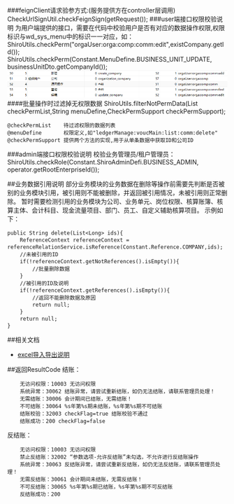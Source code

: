 ###feignClient请求验参方式:(服务提供方在controller层调用)
CheckUrlSignUtil.checkFeignSign(getRequest()); 
###user端接口权限校验说明
为用户端提供的接口，需要在代码中校验用户是否有对应的数据操作权限,权限标识与wd_sys_menu中的标识一一对应，如：  
ShiroUtils.checkPerm("orgaUser:orga:comp:comm:edit",existCompany.getId());  
ShiroUtils.checkPerm(Constant.MenuDefine.BUSINESS_UNIT_UPDATE, businessUnitDto.getCompanyId());
![avatar](用户端鉴权说明1.png)
####批量操作时过滤掉无权限数据
ShiroUtils.filterNotPermData(List<T> checkPermList,String menuDefine,CheckPermSupport<T> checkPermSupport);
```
@checkPermList    待过滤权限的数据列表
@menuDefine       权限定义,如"ledgerManage:voucMain:list:comm:delete"
@checkPermSupport 提供两个方法的实现,用于从单条数据中获取ID和公司ID
```

###admin端接口权限校验说明
校验业务管理员/租户管理员：  
ShiroUtils.checkRole(Constant.ShiroAdminDefi.BUSINESS_ADMIN, operator.getRootEnterpriseId());

##业务数据引用说明
部分业务模块的业务数据在删除等操作前需要先判断是否被别的业务模块引用，被引用则不能被删除，并返回被引用情况，未被引用则正常删除。
暂时需要检测引用的业务模块为公司、业务单元、岗位权限、核算账簿、核算主体、会计科目、现金流量项目、部门、员工、自定义辅助核算项目。
示例如下：
```
public String delete(List<Long> ids){
    ReferenceContext referenceContext = referenceRelationService.isReference(Constant.Reference.COMPANY,ids);
    //未被引用的ID
    if(!referenceContext.getNotReferences().isEmpty()){
        //批量删除数据
    }
    //被引用的ID及说明
    if(!referenceContext.getReferences().isEmpty()){
        //返回不能删除数据及原因
        return null;
    }
    return null;
}
```

##相关文档
* [excel导入导出说明](/mdImg/EXCEL.md)

##返回ResultCode
结账：  
```
    无访问权限：10003 无访问权限
    系统异常：30062 结账异常，请尝试重新结账，如仍无法结账，请联系管理员处理！
    无需结账：30006 会计期间已结账，无需结账！
    不可结账：30064 %s年第%s期未结账，%s年第%s期不可结账
    结账校验：32003 checkFlag=true 结账校验不通过
    结账成功：200 checkFlag=false
```
反结账：
```
    无访问权限：10003 无访问权限
    禁止反结账：32002 “参数选项-允许反结账”未勾选，不允许进行反结账操作
    系统异常：30063 反结账异常，请尝试重新反结账，如仍无法反结账，请联系管理员处理！
    无需反结账：30061 会计期间未结账，无需反结账！
    不可反结账：30065 %s年第%s期已结账，%s年第%s期不可反结账
    反结账成功：200
```

